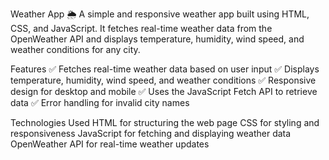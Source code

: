 Weather App 🌦️
A simple and responsive weather app built using HTML, CSS, and JavaScript. It fetches real-time weather data from the OpenWeather API and displays temperature, humidity, wind speed, and weather conditions for any city.

Features
✅ Fetches real-time weather data based on user input
✅ Displays temperature, humidity, wind speed, and weather conditions
✅ Responsive design for desktop and mobile
✅ Uses the JavaScript Fetch API to retrieve data
✅ Error handling for invalid city names

Technologies Used
HTML for structuring the web page
CSS for styling and responsiveness
JavaScript for fetching and displaying weather data
OpenWeather API for real-time weather updates
